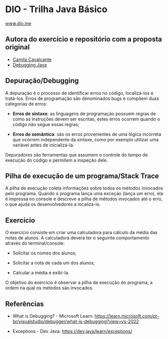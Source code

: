 # DIO - Trilha Java Básico
www.dio.me

## Autora do exercício e repositório com a proposta original
- [Camila Cavalcante](https://github.com/cami-la)
- [Debugging Java](https://github.com/cami-la/debugging-java)

## Depuração/Debugging
A depuração é o processo de identificar erros no código, localizá-los e tratá-los. Erros de programação são denominados bugs e compõem duas categorias de erros:

- **Erros de sintaxe**: as linguagens de programação possuem regras de como as instruções devem ser escritas, estes erros ocorrem quando o código não segue essas regras;

- **Erros de semântica**: são os erros provenientes de uma lógica incorreta que ocorrem independente da sintaxe, como por exemplo utilizar uma variável antes de inicializá-la.

Depuradores são ferramentas que assumem o controle do tempo de execução do código e permitem a inspeção dele.


## Pilha de execução de um programa/Stack Trace
A pilha de execução coleta informações sobre todos os métodos invocados pelo programa. Quando o programa lança uma exceção (lança um erro), ela é impressa no console e descreve a pilha de métodos invocados até o erro, o que ajuda os desenvolvedores a localizá-lo.

## Exercício
O exercício consiste em criar uma calculadora para cálculo da média das notas de alunos. A calculadora deverá ter o seguinte comportamento através do terminal/console:

- Solicitar os nomes dos alunos;

- Solicitar a nota de cada um dos alunos;

- Calcular a média e exibí-la.

O objetivo do exercício é observar a pilha de execução do programa, a ordem na qual os métodos são invocados.

## Referências
- What is Debugging? - Microsoft Learn: https://learn.microsoft.com/pt-br/visualstudio/debugger/what-is-debugging?view=vs-2022

- Exceptions - Dev Java: https://dev.java/learn/exceptions/
